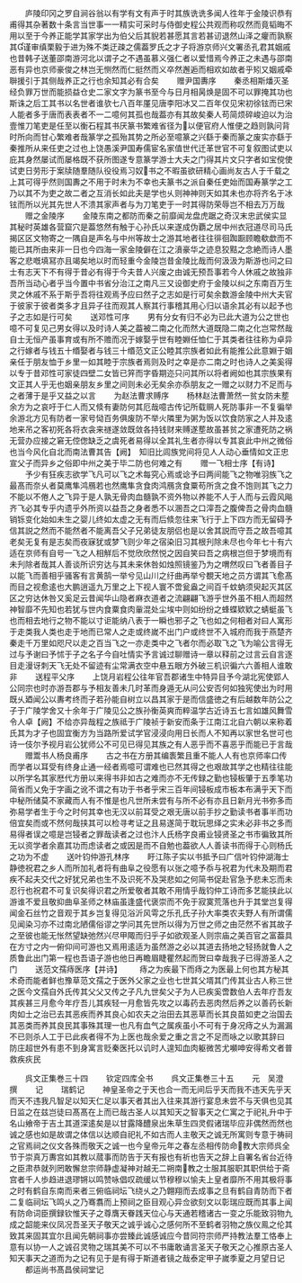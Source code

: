 <!-- { "loadSidebar": true } -->
　　庐陵印冈之罗自涧谷翁以有学有文有声于时其族诜诜多闻人徃年于金陵识恭有甫得其杂著数十条言当世事一一精实可采时与侍御史程公共观而称叹然而竟韬晦不用以至于今养正能学其家学出为伯父后其貎若甚愿其言若甚讱退然山泽之癯而孰察其谨审缜栗毅于进为殊不类迂疎之儒葢罗氏之才子将游京师兴文署丞孔君其姻戚也昔韩子送董邵南游河北以谓子之不遇虽慕义强仁者以爱惜焉今养正之未遇与邵南恶有异也京师豪俊之林岂无恻然而仁挺然而义卒然邂逅而相欢如故者乎矧又姻戚牵聨援引于其侧哉养正之行也余知其必有合矣
　　赠尹国夀序
　　秦丞相斯燔灭圣经负罪万世而能损益仓史二家文字为篆书至今与日月相昺焕是固不可以罪掩其功也斯诛之后工其书以名世者谁欤七八百年厪见唐李阳冰又二百年仅见宋初徐铉而已宋人能者多于唐而表表者不一二噫何其孤也哉葢亦有其故矣秦人苟简烦碎峻迫以为治壹惟刀笔吏是任至以衡石程其书厌篆书繁难省径为以便官府人惟便之趋则孰问背时所向而甘心繁难者哉篆学之孤殆其势之所必至噫篆之兴繇于秦而篆之废实亦繇于秦推所从来任吏之过也上饶愚溪尹国寿儒宦名家值世代迁革世官不可复叙图试吏以庇其身然屡试而屡格既不获所图遂专意篆学游士大夫之门得其片文只字者如宝傥使试吏日劳形于案牍随羣随队役役焉习奴书之不暇虽欲研精心画尚友古人于千载之上其可得乎然则国夀之不用于时未为不幸也夫篆书之派自秦任吏始而国寿篆学之工乃以其不为吏之故二者之互消长如此夫是学也乆则神神则天如其未也亦将齐名于冰铉而所以光其先世人不溃其家声者与为刀笔吏于一时其得防荣辱岂不相去万万哉
　　赠之金陵序
　　金陵东南之都防而秦之前靡闻龙盘虎踞之奇汉末忠武侯实显其秘时英雄各营窟穴是葢悠然有触于心孙氏以来遂成伪覇之居中州衣冠道尽司马氏揭区区文物寄之一隅自是声名与中州等故士之游其地者往往徘徊踟蹰顾瞻欷歔而不能已其所由来非一日也今四海一家金陵僻在江之濆豪华之迹息狡黠之念絶而诗人墨客之悲嘅填冩亦且竭矣地以时而轻重今金陵岂昔金陵比哉而何汲汲为斯游也问之曰士有志天下不有得于昔必有得于今夫昔人兴废之由诚无预吾事若今人休戚之故独非吾所当动心者乎当今置中书省分治江之南凡三又设御史府于金陵以纠之东南百万生灵之休戚不系于斯乎吾将往观焉予应曰然子之志如是行可矣余数游金陵中州大夫官于彼家于彼者类多才且异子往而观其人察其行事稽其用心归以语余其必有以起予也子之志如是行可矣
　　送邓性可序
　　男有分女有归不必为已此大道为公之世也噫不可复见己男女得以及时诗人美之葢被二南之化而然大道既隐二南之化岂常然哉自士无恒产虽事育或有所不赡而况于嫁娶乎世有睦婣任恤仁于其类者往往称为卓异之行嫁者与钱五十缗娶者与钱三十缗范文正公睦其宗族者如此有能推公此意婣于姻亲任于朋友恤于乡里一如其睦于宗族者焉则及时之幸是亦二南之时也诗人之美奚得以专于昔邓性可家徒四壁二女皆已笄而字昏期迩只问其所以将者阙如也其宗族果有文正其人乎无也姻亲朋友乡里之间则未必无矣余亦忝朋友之一赠之以财力不足而与之者薄于是乎又益之以言
　　为赵法曹求赙序
　　杨林赵法曹萧然一贫女防未塟余方为之哀吁于仁人而又倐有妻防何其厄哉噫古传记所载赒人死防事非一不复徧举余游北方见有防者一家号恸百务俱废防不举火隣里为粥为饭以饮食防家之人并及逺地来吊之客初死各将衣衾来禭遂敛既敛各持钱财来赙遂塟故虽甚贫之家遭死防之祸无营办应接之窘无倥偬缺乏之虞死者易得以全其礼生者亦得以专其哀此中州之微俗也当今风化自北而南法曹其告【阙】　知旧比闾族党间将见人人动心垂情如文正忠宣父子而异乡之俗即中州之美于毕二防也何难之有
　　赠一飞相士序【有诗】
　　予少有狂疾志欲学飞凡可以飞之术每究心焉或谂予曰两间能飞之物唯羽族飞之最髙而奈乆者莫鹰隼鸿鴈若也然鹰隼贪食肉鸿鴈贪食粟苟所贪之食不饱则其飞之力不能以不倦人之飞异于是人孰无骨肉血髓孰不资外物以养能不人于人而与云霞风飚齐飞必其专乎内遗乎外所资以益吾之身者悉不以溷吾之口滓吾之腹俾吾之骨肉血髓销铄变化始如未生之婴儿终如太虚之无有而后倐忽往来飞行于上下四方而无留碍予信其説之然而不能然者不能离吾父子兄弟徒友朋侣也是以舍其説而守吾之故吾噫其老矣无复有是志矣而夜寐犹或梦飞则少年之宿染旧习其根刋除未尽也今年七十有六适在京师有自号一飞之人相觧后不觉欣欣然悦之因自笑曰吾之病根岂但于梦境而有未刋除者哉其人善谈所识穷达与其未来休咎如烛照镜鉴乃为之喟然叹曰飞者善目子以能飞而善相乎骚客有言黄鹄一举兮见山川之纡曲再举兮覩天地之员方谓其飞愈髙而目之视愈逺也大鹏逍遥九万里之上下视人寰不啻瓮盎之间百千蚊蚋须臾起灭其区区之穷达休咎又奚足云昔闻华山隐者麻衣道者之流翩翩飞游乎世外虽不相人而超然神智靡不先知也若犹与世内食粟食肉軰混处尘埃中则如纷纷之蜂蝶欵欵之蜻蜓虽飞也而相去地行之物不能以寸讵能纳八表于一瞬也邪子之飞也如之何相者对曰人寓形于走类我人类也走于地而已常人之走或终嵗不出门户或终世不入城府而我于燕楚齐秦走千万里如咫尺以走之百当飞之一亦走类中之飞者尔而必取飞之飞为喻公言得无过与予谢曰予怵于子之名子今自吐情实予言诚过聊赠诗一章以释前之过言云自言逐目走漫讶刺天飞无处不留迹有尘常满衣空中悬五眼方外破三机识徧六六善相人谁敢非
　　送程平父序
　　上饶月岩程公往年官吾郡诸生中特异目予今湖北宪使郢人公同宗也时亦游吾郡与予相友善未几时革而身遁无从问公安否何如独宪使出为时用既乆廼闻公以夀考终而子若孙能自树立以昌其家于是而信盛徳之有后越数年防公之子于广陵学舍又十余年于广陵见公之族孙衡英爽而粹温学古近诗五七言如雄风舞雪令人卓【阙】不给亦异哉程之族祗于广陵祯于新安而条于江南江北自六朝以来称着氏其为才子也固宜衡方为当路所爱试学官浸浸向用日长而人不知再以家世名世可也诗一伎尔予视月岩公犹师公不可见已得见其族之有人恶乎而不喜恶乎而能已于言哉
　　赠鬻书人杨良甫序
　　古之书在方册其编袠繁且重不能人人有也京师率口传而学者以耳受有终身止通一经者焉噫可谓难也已然其得之也艰故其学之也精往往能以所学名其家厯代方册以来得书非如古之难而亦不无传録之勤也锓板肇于五季笔功简省而乂免于字画之讹不谓之有功于书者乎宋三百年间锓板成市板本布满乎天下而中秘所储莫不家藏而人有不惟是也凡世所未尝有与所不必有亦且日新月光书弥多而弥易学者生于今之时何其幸也无汉以前耳受之艰无唐以前手抄之勤读书者事半而功倍宜矣而或不然何哉挟其可以检寻考证之且易遂简于耽玩思绎之实未必非书之多而易得者误之噫是岂锓者之罪哉读者之过也汴人氏杨字良甫业锓贤圣之书市徧致其所无以资学者余嘉其功而虑读者之或因是而不自勉也葢欲人人善读书而得于心则杨氏之功为不虚
　　送叶钧仲游孔林序
　　盱江陈子实以书抵予曰广信叶钧仲湖海士静徳祝君之乡人而所加礼者将有曲阜之役愿有以张之噫予忝与祝君为代未及期而君疾不起夫交代之好犹兄弟也生不及识死不及哭悲如之何简书促赴官急予悲未忘而未忍行也祝君不可复识矣得识君之所爱敬者其敢不用情乎哉钧仲工诗而多艺能挟此以游谁不爱且敬抑曲阜圣师之林庙虽逢盛代褒崇而不免于寂寞荒落也升于其堂岂复得闻金石丝竹之音观于其乡岂复得见浴沂风雩之乐孔氏子孙大率类农夫野人有所谓儒见闻染习亦不过南北陋儒俗谬之学问其先世所以得为万世之师之由茫然不省其故子之至彼也能无怅然望缺弛然兴尽甲陬而归乎子如欲观圣人则宗庙之美百官之富葢具在方寸之内一俯仰间可游也又焉用逺适为虽然游之必以其道去扬地之轻扬就鲁人之质鲁此出门第一程也吾语子游也他日再瞻眉睫瞿然起而贺曰幸哉我子已得游圣人之门
　　送范文孺痔医序【并诗】
　　痔之为疾最下而痔之为医最上何也其方秘其术奇而能者鲜也豫草范文孺之于医外父家之业也七世其父壻其门传其业古人称三世之医今文孺自外氏传其父父又传之子凡九世矣父子为人已疾奚啻数伯人去年疗吾友其疾甚三月愈今年疗吾儿其疾轻一月愈皆先攻之以毒药去恶肉然后养之以善药长新肉如士之治已去其恶疾而养其良心如农夫之治田去其恶草而长其良苗如吏之治国去其恶类而养其良民其事殊其理一也凡有血气之属疾虽小不可有于身况痔之乆为漏漏不已则杀人工于已此疾者得不为上医也哉余爱之重之言之不足而咏之以歌其辞曰　防庄超世外有患不到身寓言贬秦医托以讥时人遑知血肉躯微苦尤嚬呻安得希文者普救疾疢民



　　呉文正集巻三十四
　　钦定四库全书
　　呉文正集巻三十五
　　元　吴澄　撰
　　记
　　瑞鹤记
　　神皇圣帝之于天也合一而无间后乎天而我不违天先乎天而天不违我凡智足以知天仁足以事天者其出入往来其游行宴息未尝不与天俱也见其日监之在兹岂徒曰髙髙在上而已哉古圣人以其知天之智事天之仁寓之于祀礼升中于名山飨帝于吉土其道深逺矣是以甘露降醴泉出朱草生四灵假诸瑞毕应非偶然而然也诚之感也如是故谓之体信以达顺自祀礼不如古而人主敬天之诚无所寓则专意于祷祠之官焉祠之仪文各殊而敬天之诚一也今皇帝元年之春左丞相传防命教大宗师呉全节于崇真万夀宫如其教以蒇事而防告于天有报也有祈也告天之辞上自署名省台近待之臣肃恭就列罔敢懈怠宗师静虚凝神对越无二朔南教之士服其服职其职供给于斋宫者千人歩趋进退璆锵以鸣赞咏倡叹疏缓以节穆穆以愉夫上皇者靡所不用其极将事之时有鹤自东南而来者三俯临祠坛飞绕乆之乃翺翔而去成事之旦有鹤自青防而下者二复临祠坛飞鸣乆之乃骞翥而上预祠之臣目观心异佥欲刻文以彰瑞应既而其事上闻有防命词臣撰録钦惟天子之尊膺天眷践天位心与天通若稽诸古一变之乐能致羽物九成之韶能来仪凤况吾圣天子敬天之诚乎诚心之感何所不至鹤者羽物之族仪鳯之伦其致其来固其宜尔且闻先朝祠事亦尝臻此诚感诚应今昔同符宗师严持教法羣工恪奉上意有以协一人之诚召灵物之瑞其美不可以不书庸敢诵言圣天子敬天之心推原古圣人知天事天之道而为之记有见于是有得于斯道者镜之哉泰定甲子嵗季夏之月望日记
　　都运尚书髙昌侯祠堂记
